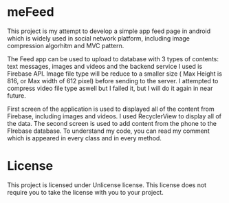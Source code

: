 # meFeed
This project is my attempt to develop a simple app feed page in android which is widely used in social network platform, including image compression algorhitm and MVC pattern. 

The Feed app can be used to upload to database with 3 types of contents: text messages, images and videos and the backend service I used is Firebase API. Image file type will be reduce to a smaller size ( Max Height is 816, or Max width of 612 pixel) before sending to the server. I attempted to compress video file type aswell but I failed it, but I will do it again in near future. 

First screen of the application is used to displayed all of the content from Firebase, including images and videos. I used RecyclerView to display all of the data. The second screen is used to add content from the phone to the FIrebase database. To understand my code, you can read my comment which is appeared in every class and in every method.

# License 
This project is licensed under Unlicense license. This license does not require you to take the license with you to your project.
